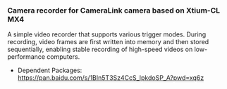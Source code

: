 ### Camera recorder for CameraLink camera based on Xtium-CL MX4

A simple video recorder that supports various trigger modes. During recording, video frames are first written into memory and then stored sequentially, enabling stable recording of high-speed videos on low-performance computers.

- Dependent Packages: https://pan.baidu.com/s/1BIn5T3Sz4CcS_lpkdoSP_A?pwd=xq6z
